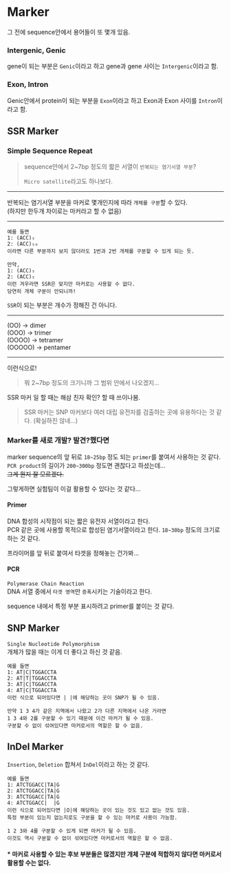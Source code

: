 # Marker
그 전에 sequence안에서 용어들이 또 몇개 있음.
### Intergenic, Genic
gene이 되는 부분은 ```Genic```이라고 하고 gene과 gene 사이는 ```Intergenic```이라고 함.

### Exon, Intron
Genic안에서 protein이 되는 부분을 ```Exon```이라고 하고 Exon과 Exon 사이를 ```Intron```이라고 함.

## SSR Marker

### Simple Sequence Repeat
> sequence안에서 2~7bp 정도의 짧은 서열이 ```반복되는 염기서열 부분```?
>
> ```Micro satellite```라고도 하나보다.

***
반복되는 염기서열 부분을 마커로 몇개인지에 따라 ```개체를 구분```할 수 있다.   
(하지만 한두개 차이로는 마커라고 할 수 없음)
***

```
예를 들면
1: (ACC)₅
2: (ACC)₅₀
이라면 다른 부분까지 보지 않더라도 1번과 2번 개체를 구분할 수 있게 되는 듯.
```
```
만약, 
1: (ACC)₅
2: (ACC)₅
이런 겨우라면 SSR은 맞지만 마커로는 사용할 수 없다.
당연히 개체 구분이 안되니까!
```

```SSR```이 되는 부분은 개수가 정해진 건 아니다.
***
(OO) -> dimer   
(OOO) -> trimer   
(OOOO) -> tetramer   
(OOOOO) -> pentamer   
***
이런식으로!

> 뭐 2~7bp 정도의 크기니까 그 범위 안에서 나오겠지...

SSR 마커 일 할 때는 해삼 친자 확인? 할 때 쓰이나봄.
> SSR 마커는 SNP 마커보다 여러 대립 유전자를 검출하는 곳에 유용하다는 것 같다. (확실하진 않네...)

### Marker를 새로 개발? 발견?했다면

marker sequence의 앞 뒤로 ```18~25bp``` 정도 되는 ```primer```를 붙여서 사용하는 것 같다.   
```PCR product```의 길이가 ```200~300bp``` 정도면 괜찮다고 하셨는데...   
~~그게 뭔지 잘 모르겠다.~~

그렇게하면 실험팀이 이걸 활용할 수 있다는 것 같다...

#### Primer
DNA 합성의 시작점이 되는 짧은 유전자 서열이라고 한다.   
PCR 같은 곳에 사용할 목적으로 합성된 염기서열이라고 한다.
```18~30bp``` 정도의 크기로 하는 것 같다.

프라이머를 앞 뒤로 붙여서 타겟을 정해놓는 건가봐...

#### PCR
```Polymerase Chain Reaction```   
DNA 서열 중에서 ```타겟 영역```만 ```증폭```시키는 기술이라고 한다.

sequence 내에서 특정 부분 표시하려고 primer를 붙이는 것 같다.

## SNP Marker
```Single Nucleotide Polymorphism```   
개체가 많을 때는 이게 더 좋다고 하신 것 같음.

```
예를 들면
1: AT|C|TGGACCTA
2: AT|T|TGGACCTA
3: AT|C|TGGACCTA
4: AT|C|TGGACCTA
이런 식으로 되어있다면 | |에 해당하는 곳이 SNP가 될 수 있음.

만약 1 3 4가 같은 지역에서 나왔고 2가 다른 지역에서 나온 거라면
1 3 4와 2를 구분할 수 있기 때문에 이건 마커가 될 수 있음.
구분할 수 없이 섞여있다면 마커로서의 역할은 할 수 없음.
```

## InDel Marker
```Insertion```, ```Deletion``` 합쳐서 ```InDel```이라고 하는 것 같다.

```
예를 들면
1: ATCTGGACC|TA|G
2: ATCTGGACC|TA|G
3: ATCTGGACC|TA|G
4: ATCTGGACC|  |G
이런 식으로 되어있다면 |O|에 해당하는 곳이 있는 것도 있고 없는 것도 있음.
특정 부분이 있는지 없는지로도 구분을 할 수 있는 마커로 사용이 가능함.

1 2 3와 4를 구분할 수 있게 되면 마커가 될 수 있음.
이것도 역시 구분할 수 없이 섞여있다면 마커로서의 역할은 할 수 없음.
```

#### * 마커로 사용할 수 있는 후보 부분들은 많겠지만 개체 구분에 적합하지 않다면 마커로서 활용할 수는 없다.
